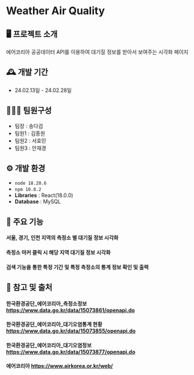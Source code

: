 # Weather Air Quality

## 🖥️ 프로젝트 소개
에어코리아 공공데이터 API를 이용하여 대기질 정보를 받아서 보여주는 시각화 페이지
<br>

## 🕰️ 개발 기간
* 24.02.13일 - 24.02.28일

## 🧑‍🤝‍🧑 팀원구성
 - 팀장  : 송다검
 - 팀원1 : 김종원 
 - 팀원2 : 서효민
 - 팀원3 : 안재경

## ⚙️ 개발 환경
- `node 18.20.6`
- `npm 10.8.2`
- **Libraries** : React(18.0.0)
- **Database** : MySQL

## 📌 주요 기능
#### 서울, 경기, 인천 지역의 측정소 별 대기질 정보 시각화
#### 측정소 마커 클릭 시 해당 지역 대기질 정보 시각화
#### 검색 기능을 통한 특정 기간 및 특정 측정소의 통계 정보 확인 및 출력


## 👀 참고 및 출처 
#### 한국환경공단_에어코리아_측정소정보 https://www.data.go.kr/data/15073861/openapi.do
#### 한국환경공단_에어코리아_대기오염통계 현황 https://www.data.go.kr/data/15073855/openapi.do
#### 한국환경공단_에어코리아_대기오염정보 https://www.data.go.kr/data/15073877/openapi.do
#### 에어코리아 https://www.airkorea.or.kr/web/
